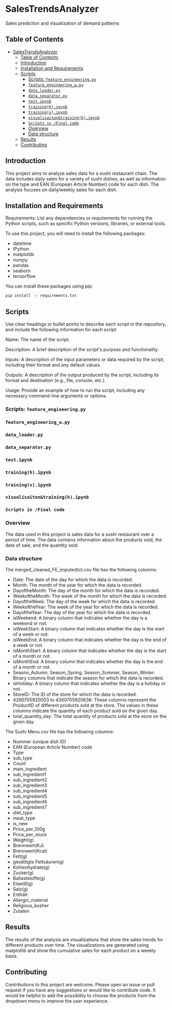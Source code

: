 # SalesTrendsAnalyzer

Sales prediction and visualization of demand patterns

## Table of Contents

- [SalesTrendsAnalyzer](#salestrendsanalyzer)
  - [Table of Contents](#table-of-contents)
  - [Introduction](#introduction)
  - [Installation and Requirements](#installation-and-requirements)
  - [Scripts](#scripts)
    - [Scripts: `feature_engineering.py`](#scripts-feature_engineeringpy)
    - [`feature_engineering_w.py`](#feature_engineering_wpy)
    - [`data_loader.py`](#data_loaderpy)
    - [`data_separator.py`](#data_separatorpy)
    - [`test.ipynb`](#testipynb)
    - [`training(h).ipynb`](#traininghipynb)
    - [`training(v).ipynb`](#trainingvipynb)
    - [`visualisaiton&training(h).ipynb`](#visualisaitontraininghipynb)
    - [`Scripts in /Final code`](#scripts-in-final-code)
    - [Overview](#overview)
    - [Data structure](#data-structure)
  - [Results](#results)
  - [Contributing](#contributing)

## Introduction

This project aims to analyze sales data for a sushi restaurant chain. The data includes daily sales for a variety of sushi dishes, as well as information on the type and EAN (European Article Number) code for each dish. The analysis focuses on daily/weekly sales for each dish.

## Installation and Requirements

Requirements: List any dependencies or requirements for running the Python scripts, such as specific Python versions, libraries, or external tools.

To use this project, you will need to install the following packages:

-   datetime
-   IPython
-   matplotlib
-   numpy
-   pandas
-   seaborn
-   tensorflow

You can install these packages using pip:

```sh
pip install -r requirements.txt
```

## Scripts

Use clear headings or bullet points to describe each script in the repository, and include the following information for each script:

Name: The name of the script.

Description: A brief description of the script's purpose and functionality.

Inputs: A description of the input parameters or data required by the script, including their format and any default values.

Outputs: A description of the output produced by the script, including its format and destination (e.g., file, console, etc.).

Usage: Provide an example of how to run the script, including any necessary command-line arguments or options.

### Scripts: `feature_engineering.py`

### `feature_engineering_w.py`

###  `data_loader.py`

### `data_separator.py`

### `test.ipynb`

### `training(h).ipynb`

### `training(v).ipynb`

### `visualisaiton&training(h).ipynb`

### `Scripts in /Final code`

### Overview

The data used in this project is sales data for a sushi restaurant over a period of time. The data contains information about the products sold, the date of sale, and the quantity sold.

### Data structure

The merged_cleaned_FE_imputed(v).csv file has the following columns:

-   Date: The date of the day for which the data is recorded.
-   Month: The month of the year for which the data is recorded.
-   DayoftheMonth: The day of the month for which the data is recorded.
-   WeekoftheMonth: The week of the month for which the data is recorded.
-   DayoftheWeek: The day of the week for which the data is recorded.
-   WeekoftheYear: The week of the year for which the data is recorded.
-   DayoftheYear: The day of the year for which the data is recorded.
-   isWeekend: A binary column that indicates whether the day is a weekend or not.
-   isWeekStart: A binary column that indicates whether the day is the start of a week or not.
-   isWeekEnd: A binary column that indicates whether the day is the end of a week or not.
-   isMonthStart: A binary column that indicates whether the day is the start of a month or not.
-   isMonthEnd: A binary column that indicates whether the day is the end of a month or not.
-   Season_Autumn, Season_Spring, Season_Summer, Season_Winter: Binary columns that indicate the season for which the data is recorded.
-   isHoliday: A binary column that indicates whether the day is a holiday or not.
-   StoreID: The ID of the store for which the data is recorded.
-   4260705920003 to 4260705920638: These columns represent the ProductID of different products sold at the store. The values in these columns indicate the quantity of each product sold on the given day.
-   total_quantity_day: The total quantity of products sold at the store on the given day.

The Sushi Menu.csv file has the following columns:

-   Nummer (unique dish ID)
-   EAN (European Article Number) code
-   Type
-   sub_type
-   Count
-   main_ingredient
-   sub_ingredient1
-   sub_ingredient2
-   sub_ingredient3
-   sub_ingredient4
-   sub_ingredient5
-   sub_ingredient6
-   sub_ingredient7
-   diet_type
-   meat_type
-   is_new
-   Price_per_100g
-   Price_per_stuck
-   Weight(g)
-   Brennwert(KJ)
-   Brennwert(Kcal)
-   Fett(g)
-   gesättigte Fettsäuren(g)
-   Kohlenhydrate(g)
-   Zucker(g)
-   Ballaststoffe(g)
-   Eiweiß(g)
-   Salz(g)
-   Enthält
-   Allergic_material
-   Religious_kosher
-   Zutaten

## Results

The results of the analysis are visualizations that show the sales trends for different products over time. The visualizations are generated using matplotlib and show the cumulative sales for each product on a weekly basis.

## Contributing

Contributions to this project are welcome. Please open an issue or pull request if you have any suggestions or would like to contribute code. It would be helpful to add the possibility to choose the products from the dropdown menu to improve the user experience.
